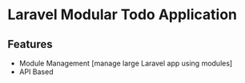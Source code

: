 # Laravel Modular Todo Application

## Features
- Module Management [manage large Laravel app using modules]
- API Based
